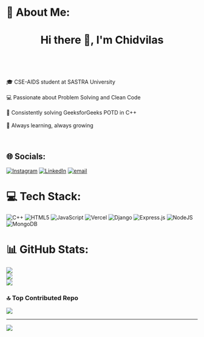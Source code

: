 # 💫 About Me:
<h1 align="center">Hi there 👋, I'm Chidvilas</h1><br><br><p><br>  🎓 CSE-AIDS student at SASTRA University<br><br>  💻 Passionate about Problem Solving and Clean Code<br><br>  🚀 Consistently solving GeeksforGeeks POTD in C++<br><br>  🧠 Always learning, always growing<br></p><br>


## 🌐 Socials:
[![Instagram](https://img.shields.io/badge/Instagram-%23E4405F.svg?logo=Instagram&logoColor=white)](https://instagram.com/chidvi__) [![LinkedIn](https://img.shields.io/badge/LinkedIn-%230077B5.svg?logo=linkedin&logoColor=white)](https://linkedin.com/in/chidvilas-palarpa-5aa163287) [![email](https://img.shields.io/badge/Email-D14836?logo=gmail&logoColor=white)](mailto:palarpachidvilas2419@gmail.com) 

# 💻 Tech Stack:
![C++](https://img.shields.io/badge/c++-%2300599C.svg?style=for-the-badge&logo=c%2B%2B&logoColor=white) ![HTML5](https://img.shields.io/badge/html5-%23E34F26.svg?style=for-the-badge&logo=html5&logoColor=white) ![JavaScript](https://img.shields.io/badge/javascript-%23323330.svg?style=for-the-badge&logo=javascript&logoColor=%23F7DF1E) ![Vercel](https://img.shields.io/badge/vercel-%23000000.svg?style=for-the-badge&logo=vercel&logoColor=white) ![Django](https://img.shields.io/badge/django-%23092E20.svg?style=for-the-badge&logo=django&logoColor=white) ![Express.js](https://img.shields.io/badge/express.js-%23404d59.svg?style=for-the-badge&logo=express&logoColor=%2361DAFB) ![NodeJS](https://img.shields.io/badge/node.js-6DA55F?style=for-the-badge&logo=node.js&logoColor=white) ![MongoDB](https://img.shields.io/badge/MongoDB-%234ea94b.svg?style=for-the-badge&logo=mongodb&logoColor=white)
# 📊 GitHub Stats:
![](https://github-readme-stats.vercel.app/api?username=chidvi123&theme=tokyonight&hide_border=false&include_all_commits=false&count_private=false)<br/>
![](https://nirzak-streak-stats.vercel.app/?user=chidvi123&theme=tokyonight&hide_border=false)<br/>
![](https://github-readme-stats.vercel.app/api/top-langs/?username=chidvi123&theme=tokyonight&hide_border=false&include_all_commits=false&count_private=false&layout=compact)

### 🔝 Top Contributed Repo
![](https://github-contributor-stats.vercel.app/api?username=chidvi123&limit=5&theme=dark&combine_all_yearly_contributions=true)

---
[![](https://visitcount.itsvg.in/api?id=chidvi123&icon=0&color=0)](https://visitcount.itsvg.in)

<!-- Proudly created with GPRM ( https://gprm.itsvg.in ) -->
